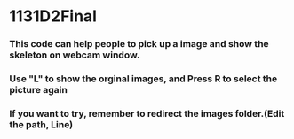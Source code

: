 # 1131D2Final

### This code can help people to pick up a image and show the skeleton on webcam window.
### Use "L" to show the orginal images, and Press R to select the picture again
### If you want to try, remember to redirect the images folder.(Edit the path, Line)
